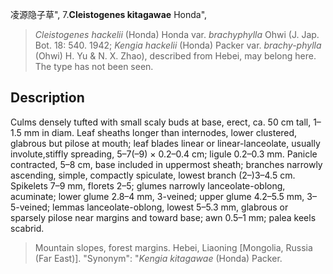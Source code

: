 凌源隐子草",
7.**Cleistogenes kitagawae** Honda",

> *Cleistogenes hackelii* (Honda) Honda var. *brachyphylla* Ohwi (J. Jap. Bot. 18: 540. 1942; *Kengia hackelii* (Honda) Packer var. *brachy-phylla* (Ohwi) H. Yu &amp; N. X. Zhao), described from Hebei, may belong here. The type has not been seen.

## Description
Culms densely tufted with small scaly buds at base, erect, ca. 50 cm tall, 1–1.5 mm in diam. Leaf sheaths longer than internodes, lower clustered, glabrous but pilose at mouth; leaf blades linear or linear-lanceolate, usually involute,stiffly spreading, 5–7(–9) × 0.2–0.4 cm; ligule 0.2–0.3 mm. Panicle contracted, 5–8 cm, base included in uppermost sheath; branches narrowly ascending, simple, compactly spiculate, lowest branch (2–)3–4.5 cm. Spikelets 7–9 mm, florets 2–5; glumes narrowly lanceolate-oblong, acuminate; lower glume 2.8–4 mm, 3-veined; upper glume 4.2–5.5 mm, 3–5-veined; lemmas lanceolate-oblong, lowest 5–5.3 mm, glabrous or sparsely pilose near margins and toward base; awn 0.5–1 mm; palea keels scabrid.

> Mountain slopes, forest margins. Hebei, Liaoning [Mongolia, Russia (Far East)].
  "Synonym": "*Kengia kitagawae* (Honda) Packer.
